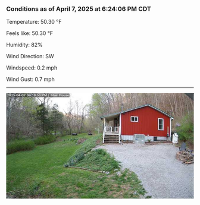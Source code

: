 ### Conditions as of April 7, 2025 at 6:24:06 PM CDT 

Temperature: 50.30 &deg;F

Feels like: 50.30 &deg;F

Humidity: 82%

Wind Direction: SW

Windspeed: 0.2 mph

Wind Gust: 0.7 mph

---

<img src="./images/latest.jpeg"/>

